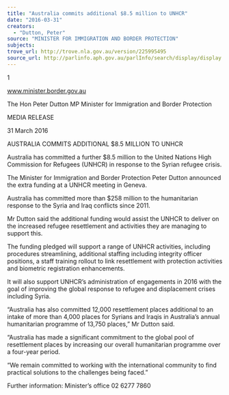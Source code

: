 ```yaml
---
title: "Australia commits additional $8.5 million to UNHCR"
date: "2016-03-31"
creators:
  - "Dutton, Peter"
source: "MINISTER FOR IMMIGRATION AND BORDER PROTECTION"
subjects:
trove_url: http://trove.nla.gov.au/version/225995495
source_url: http://parlinfo.aph.gov.au/parlInfo/search/display/display.w3p;query=Id%3A%22media/pressrel/4463875%22
---
```


 1 

 www.minister.border.gov.au 

 The Hon Peter Dutton MP  Minister for Immigration and Border Protection   

 MEDIA RELEASE 

 

 31 March 2016    

 AUSTRALIA COMMITS ADDITIONAL $8.5 MILLION TO UNHCR    

 Australia has committed a further $8.5 million to the United Nations High Commission  for Refugees (UNHCR) in response to the Syrian refugee crisis.    

 The Minister for Immigration and Border Protection Peter Dutton announced the extra  funding at a UNHCR meeting in Geneva.   

 Australia has committed more than $258 million to the humanitarian response to the  Syria and Iraq conflicts since 2011.    

 Mr Dutton said the additional funding would assist the UNHCR to deliver on the  increased refugee resettlement and activities they are managing to support this.   

 The funding pledged will support a range of UNHCR activities, including procedures  streamlining, additional staffing including integrity officer positions, a staff training rollout  to link resettlement with protection activities and biometric registration enhancements.    

 It will also support UNHCR’s administration of engagements in 2016 with the goal of  improving the global response to refugee and displacement crises including Syria.    

 “Australia has also committed 12,000 resettlement places additional to an intake of  more than 4,000 places for Syrians and Iraqis in Australia’s annual humanitarian  programme of 13,750 places,” Mr Dutton said.   

 “Australia has made a significant commitment to the global pool of resettlement places  by increasing our overall humanitarian programme over a four-year period.    

 “We remain committed to working with the international community to find practical  solutions to the challenges being faced.”   

 

 Further information: Minister’s office 02 6277 7860    

 

